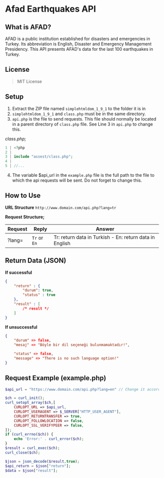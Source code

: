 # Afad Earthquakes API

## What is AFAD?

AFAD is a public institution established for disasters and emergencies in Turkey. Its abbreviation is English, Disaster and Emergency Management Presidency. This API presents AFAD's data for the last 100 earthquakes in Turkey.

## License
> MIT License

## Setup
1. Extract the ZIP file named `simplehtmldom_1_9_1` to the folder it is in
2. `simplehtmldom_1_9_1` and `class.php` must be in the same directory.
3. `api.php` is the file to send requests.
This file should normally be located in a parent directory of `class.php` file.
See Line 3 in `api.php` to change this.

*class.php;*
```php
1 | <?php
2 |
3 | include "assest/class.php";
4 |
5 | //...
```
4. The variable $api_url in the `example.php` file is the full path to the file to which the api requests will be sent. Do not forget to change this.

## How to Use

**URL Structure**
`http://www.domain.com/api.php?lang=tr`

**Request Structure;**

| Request | Reply | Answer |
| -- | -- | -- |
| ?lang= | `Tr` or `En` | Tr: return data in Turkish - En: return data in English

## Return Data (JSON)

**If successful**
```JSON
{
	"return" : {
		"durum": true,
		"status" : true
	},
	"result" : [
		/* result */
	]
}
```

**If unsuccessful**
```JSON
{
	"durum" => false,
	"mesaj" => "Böyle bir dil seçeneği bulunmamaktadır!",

	"status" => false,
	"message" => "There is no such language option!"
}
```

## Request Example (example.php)
```PHP
$api_url = "https://www.domain.com/api.php?lang=en" // Change it according to you

$ch = curl_init();
curl_setopt_array($ch,[
	CURLOPT_URL => $api_url,
	CURLOPT_USERAGENT => $_SERVER["HTTP_USER_AGENT"],
	CURLOPT_RETURNTRANSFER => true,
	CURLOPT_FOLLOWLOCATION => false,
	CURLOPT_SSL_VERIFYPEER => false,
]);
if (curl_errno($ch)) {
	echo 'Error:' . curl_error($ch);
}
$result = curl_exec($ch);
curl_close($ch);

$json = json_decode($result,true);
$api_return = $json["return"];
$data = $json["result"];
```


